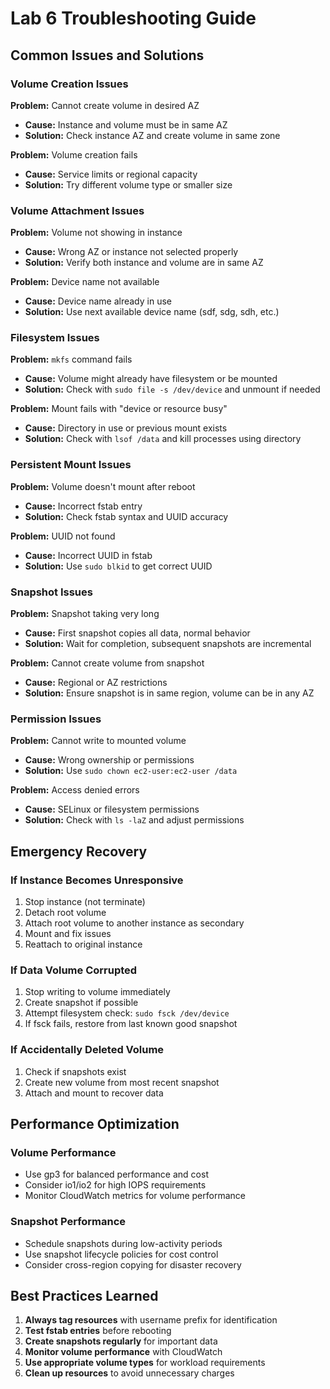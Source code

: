 # Lab 6 Troubleshooting Guide

## Common Issues and Solutions

### Volume Creation Issues

**Problem:** Cannot create volume in desired AZ
- **Cause:** Instance and volume must be in same AZ
- **Solution:** Check instance AZ and create volume in same zone

**Problem:** Volume creation fails
- **Cause:** Service limits or regional capacity
- **Solution:** Try different volume type or smaller size

### Volume Attachment Issues

**Problem:** Volume not showing in instance
- **Cause:** Wrong AZ or instance not selected properly
- **Solution:** Verify both instance and volume are in same AZ

**Problem:** Device name not available
- **Cause:** Device name already in use
- **Solution:** Use next available device name (sdf, sdg, sdh, etc.)

### Filesystem Issues

**Problem:** `mkfs` command fails
- **Cause:** Volume might already have filesystem or be mounted
- **Solution:** Check with `sudo file -s /dev/device` and unmount if needed

**Problem:** Mount fails with "device or resource busy"
- **Cause:** Directory in use or previous mount exists
- **Solution:** Check with `lsof /data` and kill processes using directory

### Persistent Mount Issues

**Problem:** Volume doesn't mount after reboot
- **Cause:** Incorrect fstab entry
- **Solution:** Check fstab syntax and UUID accuracy

**Problem:** UUID not found
- **Cause:** Incorrect UUID in fstab
- **Solution:** Use `sudo blkid` to get correct UUID

### Snapshot Issues

**Problem:** Snapshot taking very long
- **Cause:** First snapshot copies all data, normal behavior
- **Solution:** Wait for completion, subsequent snapshots are incremental

**Problem:** Cannot create volume from snapshot
- **Cause:** Regional or AZ restrictions
- **Solution:** Ensure snapshot is in same region, volume can be in any AZ

### Permission Issues

**Problem:** Cannot write to mounted volume
- **Cause:** Wrong ownership or permissions
- **Solution:** Use `sudo chown ec2-user:ec2-user /data`

**Problem:** Access denied errors
- **Cause:** SELinux or filesystem permissions
- **Solution:** Check with `ls -laZ` and adjust permissions

## Emergency Recovery

### If Instance Becomes Unresponsive
1. Stop instance (not terminate)
2. Detach root volume
3. Attach root volume to another instance as secondary
4. Mount and fix issues
5. Reattach to original instance

### If Data Volume Corrupted
1. Stop writing to volume immediately
2. Create snapshot if possible
3. Attempt filesystem check: `sudo fsck /dev/device`
4. If fsck fails, restore from last known good snapshot

### If Accidentally Deleted Volume
1. Check if snapshots exist
2. Create new volume from most recent snapshot
3. Attach and mount to recover data

## Performance Optimization

### Volume Performance
- Use gp3 for balanced performance and cost
- Consider io1/io2 for high IOPS requirements
- Monitor CloudWatch metrics for volume performance

### Snapshot Performance
- Schedule snapshots during low-activity periods
- Use snapshot lifecycle policies for cost control
- Consider cross-region copying for disaster recovery

## Best Practices Learned

1. **Always tag resources** with username prefix for identification
2. **Test fstab entries** before rebooting
3. **Create snapshots regularly** for important data
4. **Monitor volume performance** with CloudWatch
5. **Use appropriate volume types** for workload requirements
6. **Clean up resources** to avoid unnecessary charges

